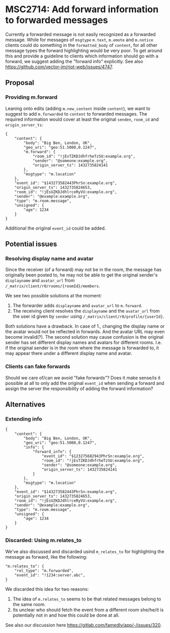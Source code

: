 # MSC2714: Add forward information to forwarded messages

Currently a forwarded message is not easily recognized as a forwarded message. While for messages of `msgtype` `m.text`, `m.emote` and `m.notice` clients could do something in the `formatted_body` of `content`, for all other message types the forward highlighting would be very poor. To get around this and provide a guideline to clients which information should go with a forward, we suggest adding the "forward info" explicitly. See also https://github.com/vector-im/riot-web/issues/4747.

## Proposal

### Providing m.forward

Leaning onto edits (adding `m.new_content` inside `content`), we want to suggest to add `m.forwarded` to `content` to forwarded messages. The required information would cover at least the original `senden`, `room_id` and `origin_server_ts`:

```
{
    "content": {
        "body": "Big Ben, London, UK",
        "geo_uri": "geo:51.5008,0.1247",
        "m.forward": {
            "room_id": "!jEsTZKDJdhfrheTzSU:example.org",
            "sender": "@someone:example.org",
            "origin_server_ts": 1432735824141
        },
        "msgtype": "m.location"
    },
    "event_id": "$143273582443PhrSn:example.org",
    "origin_server_ts": 1432735824653,
    "room_id": "!jEsUZKDJdhlrceRyVU:example.org",
    "sender": "@example:example.org",
    "type": "m.room.message",
    "unsigned": {
        "age": 1234
    }
}
```

Additional the original `event_id` could be added.

## Potential issues

### Resolving display name and avatar
Since the receiver (of a forward) may not be in the room, the message has originally been posted to, he may not be able to get the original sender's `displayname` and `avatar_url` from `/_matrix/client/r0/rooms/{roomId}/members`.

We see two possible solutions at the moment:

1. The forwarder adds `displayname` and `avatar_url` to `m.forward`.
2. The receiving client resolves the `displayname` and the `avatar_url` from the user id given by `sender` using `/_matrix/client/r0/profile/{userId}`.

Both solutions have a drawback. In case of 1., changing the display name or the avatar would not be reflected in forwards. And the avatar URL may even become invalid(?). The second solution may cause confusion is the original sender has set different display names and avatars for different rooms. I.e. if the original sender is in the room where the message is forwarded to, it may appear there under a different display name and avatar.

### Clients can fake forwards
Should we care of/can we avoid "fake forwards"? Does it make sense/is it possible at all to only add the original `event_id` when sending a forward and assign the server the responsibility of adding the forward information?

## Alternatives

### Extending info

```
{
    "content": {
        "body": "Big Ben, London, UK",
        "geo_uri": "geo:51.5008,0.1247",
        "info": {
            "forward_info": {
                "event_id": "$123275682943PhrSn:example.org",
                "room_id": "!jEsTZKDJdhfrheTzSU:example.org",
                "sender": "@someone:example.org",
                "origin_server_ts": 1432735824141
            }
        },
        "msgtype": "m.location"
    },
    "event_id": "$143273582443PhrSn:example.org",
    "origin_server_ts": 1432735824653,
    "room_id": "!jEsUZKDJdhlrceRyVU:example.org",
    "sender": "@example:example.org",
    "type": "m.room.message",
    "unsigned": {
        "age": 1234
    }
}
```

### Discarded: Using m.relates_to

We've also discussed and discarded usind `m_relates_to` for highlighting the message as forward, like the following:

```
"m.relates_to": {
    "rel_type": "m.forwarded",
    "event_id": "!1234:server.abc",
}
```

We discarded this idea for two reasons:

1. The idea of `m.relates_to` seems to be that related messages belong to the same room.
2. Its unclear who should fetch the event from a different room she/he/it is potentially not in and how this could be done at all.


See also our discussion here https://gitlab.com/famedly/app/-/issues/320.
